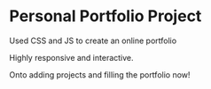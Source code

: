 # Personal Portfolio Project

Used CSS and JS to create an online portfolio

Highly responsive and interactive.

Onto adding projects and filling the portfolio now!
